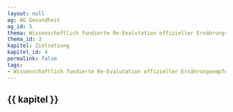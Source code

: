 ```yaml
---
layout: null
ag: AG Gesundheit
ag_id: 5
thema: Wissenschaftlich fundierte Re-Evalutation offizieller Ernährungsempfehlungen
thema_id: 3
kapitel: Zielsetzung
kapitel_id: 4
permalink: false
tags:
- Wissenschaftlich fundierte Re-Evalutation offizieller Ernährungsempfehlungen
---
```


## {{ kapitel }}
